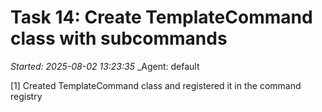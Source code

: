 # Task 14: Create TemplateCommand class with subcommands
_Started: 2025-08-02 13:23:35_
_Agent: default

[1] Created TemplateCommand class and registered it in the command registry
